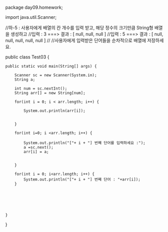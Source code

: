 package day09.homework;

import java.util.Scanner;



//하-5 : 사용자에게 배열의 칸 개수를 입력 받고, 해당 정수의 크기만큼 String형 배열을 생성하고
//입력 : 3  ===> 결과 : [ null, null, null ] 
//입력 : 5  ===> 결과 : [ null, null, null, null, null ]
//
//사용자에게 입력받은 단어들을 순차적으로 배열에 저장하세요. 

public class Test03 {

	public static void main(String[] args) {
		
		Scanner sc = new Scanner(System.in);
		String a;
		
		int num = sc.nextInt();		
		String arr[] = new String[num];
		
		for(int i = 0; i < arr.length; i++) {
			
			System.out.println(arr[i]);
			
			
		}
		
		for(int i=0; i <arr.length; i++) {
			
			System.out.println("["+ i + "] 번째 단어를 입력하세요 :");
			a =sc.next();
			arr[i] = a;
			
			
		}
		
		for(int i = 0; i<arr.length; i++) {
			System.out.println("["+ i + "] 번째 단어 : "+arr[i]);
		}
		
		
		
		
		
		
	}

}
